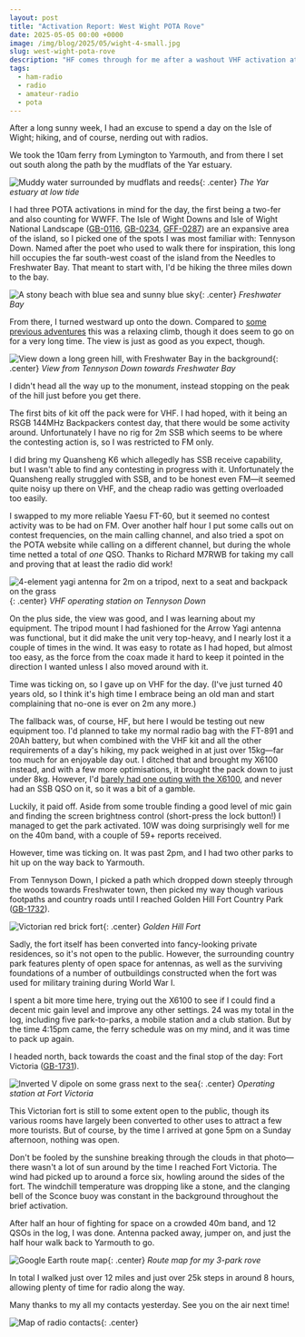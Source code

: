 ```yaml
---
layout: post
title: "Activation Report: West Wight POTA Rove"
date: 2025-05-05 00:00 +0000
image: /img/blog/2025/05/wight-4-small.jpg
slug: west-wight-pota-rove
description: "HF comes through for me after a washout VHF activation attempt"
tags:
  - ham-radio
  - radio
  - amateur-radio
  - pota
---
```


After a long sunny week, I had an excuse to spend a day on the Isle of Wight; hiking, and of course, nerding out with radios.

We took the 10am ferry from Lymington to Yarmouth, and from there I set out south along the path by the mudflats of the Yar estuary.

![Muddy water surrounded by mudflats and reeds](/img/blog/2025/05/wight-1.jpg){: .center}
*The Yar estuary at low tide*

I had three POTA activations in mind for the day, the first being a two-fer and also counting for WWFF. The Isle of Wight Downs and Isle of Wight National Landscape ([GB-0116](https://pota.app/#/park/GB-0116), [GB-0234](https://pota.app/#/park/GB-0234), [GFF-0287](https://wwff.co/directory/?showRef=GFF-0287)) are an expansive area of the island, so I picked one of the spots I was most familiar with: Tennyson Down. Named after the poet who used to walk there for inspiration, this long hill occupies the far south-west coast of the island from the Needles to Freshwater Bay. That meant to start with, I'd be hiking the three miles down to the bay.

![A stony beach with blue sea and sunny blue sky](/img/blog/2025/05/wight-2.jpg){: .center}
*Freshwater Bay*

From there, I turned westward up onto the down. Compared to [some previous adventures](/blog/pota-wwff-activation-report-ballard-down/) this was a relaxing climb, though it does seem to go on for a very long time. The view is just as good as you expect, though.

![View down a long green hill, with Freshwater Bay in the background](/img/blog/2025/05/wight-3.jpg){: .center}
*View from Tennyson Down towards Freshwater Bay*

I didn't head all the way up to the monument, instead stopping on the peak of the hill just before you get there.

The first bits of kit off the pack were for VHF. I had hoped, with it being an RSGB 144MHz Backpackers contest day, that there would be some activity around. Unfortunately I have no rig for 2m SSB which seems to be where the contesting action is, so I was restricted to FM only.

I did bring my Quansheng K6 which allegedly has SSB receive capability, but I wasn't able to find any contesting in progress with it. Unfortunately the Quansheng really struggled with SSB, and to be honest even FM&mdash;it seemed quite noisy up there on VHF, and the cheap radio was getting overloaded too easily.

I swapped to my more reliable Yaesu FT-60, but it seemed no contest activity was to be had on FM. Over another half hour I put some calls out on contest frequencies, on the main calling channel, and also tried a spot on the POTA website while calling on a different channel, but during the whole time netted a total of *one* QSO. Thanks to Richard M7RWB for taking my call and proving that at least the radio did work!

![4-element yagi antenna for 2m on a tripod, next to a seat and backpack on the grass](/img/blog/2025/05/wight-4.jpg){: .center}
*VHF operating station on Tennyson Down*

On the plus side, the view was good, and I was learning about my equipment. The tripod mount I had fashioned for the Arrow Yagi antenna was functional, but it did make the unit very top-heavy, and I nearly lost it a couple of times in the wind. It was easy to rotate as I had hoped, but almost too easy, as the force from the coax made it hard to keep it pointed in the direction I wanted unless I also moved around with it.

Time was ticking on, so I gave up on VHF for the day. (I've just turned 40 years old, so I think it's high time I embrace being an old man and start complaining that no-one is ever on 2m any more.)

The fallback was, of course, HF, but here I would be testing out new equipment too. I'd planned to take my normal radio bag with the FT-891 and 20Ah battery, but when combined with the VHF kit and all the other requirements of a day's hiking, my pack weighed in at just over 15kg&mdash;far too much for an enjoyable day out. I ditched that and brought my X6100 instead, and with a few more optimisations, it brought the pack down to just under 8kg. However, I'd [barely had one outing with the X6100](/blog/hotel-room-hf-adventures/), and never had an SSB QSO on it, so it was a bit of a gamble.

Luckily, it paid off. Aside from some trouble finding a good level of mic gain and finding the screen brightness control (short-press the lock button!) I managed to get the park activated. 10W was doing surprisingly well for me on the 40m band, with a couple of 59+ reports received.

However, time was ticking on. It was past 2pm, and I had two other parks to hit up on the way back to Yarmouth.

From Tennyson Down, I picked a path which dropped down steeply through the woods towards Freshwater town, then picked my way though various footpaths and country roads until I reached Golden Hill Fort Country Park ([GB-1732](https://pota.app/#/park/GB-1732)).

![Victorian red brick fort](/img/blog/2025/05/wight-5.jpg){: .center}
*Golden Hill Fort*

Sadly, the fort itself has been converted into fancy-looking private residences, so it's not open to the public. However, the surrounding country park features plenty of open space for antennas, as well as the surviving foundations of a number of outbuildings constructed when the fort was used for military training during World War I.

I spent a bit more time here, trying out the X6100 to see if I could find a decent mic gain level and improve any other settings. 24 was my total in the log, including five park-to-parks, a mobile station and a club station. But by the time 4:15pm came, the ferry schedule was on my mind, and it was time to pack up again.

I headed north, back towards the coast and the final stop of the day: Fort Victoria ([GB-1731](https://pota.app/#/park/GB-1731)).

![Inverted V dipole on some grass next to the sea](/img/blog/2025/05/wight-6.jpg){: .center}
*Operating station at Fort Victoria*

This Victorian fort is still to some extent open to the public, though its various rooms have largely been converted to other uses to attract a few more tourists. But of course, by the time I arrived at gone 5pm on a Sunday afternoon, nothing was open.

Don't be fooled by the sunshine breaking through the clouds in that photo&mdash;there wasn't a lot of sun around by the time I reached Fort Victoria. The wind had picked up to around a force six, howling around the sides of the fort. The windchill temperature was dropping like a stone, and the clanging bell of the Sconce buoy was constant in the background throughout the brief activation.

After half an hour of fighting for space on a crowded 40m band, and 12 QSOs in the log, I was done. Antenna packed away, jumper on, and just the half hour walk back to Yarmouth to go.

![Google Earth route map](/img/blog/2025/05/wight-route.png){: .center}
*Route map for my 3-park rove*

In total I walked just over 12 miles and just over 25k steps in around 8 hours, allowing plenty of time for radio along the way.

Many thanks to my all my contacts yesterday. See you on the air next time!

![Map of radio contacts](/img/blog/2025/05/wight-map.png){: .center}
